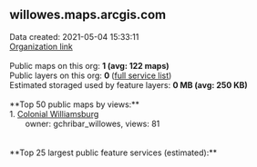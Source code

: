 <h2>willowes.maps.arcgis.com</h2> Data created: 2021-05-04 15:33:11 <br /><a target='new' href='https://willowes.maps.arcgis.com'>Organization link</a><br /><br />Public maps on this org: <b>1 (avg: 122 maps)</b><br />Public layers on this org: <b>0 </b>(<a target='new' href='https://services.arcgis.com/lPQjfb1tiZHVULCG/ArcGIS/rest/services'>full service list</a>)<br />Estimated storaged used by feature layers: <b>0 MB (avg: 250 KB)</b><br /><br />**Top 50 public maps by views:**<br />  1. <a target='new' href='https://www.arcgis.com/home/item.html?id=4c1bc3c6fcb243db8a9172e1f7429e69'>Colonial Williamsburg</a> <br />  &nbsp;&nbsp;&nbsp;&nbsp; &nbsp;&nbsp;owner: gchribar_willowes, views: 81<br /><br /><br />**Top 25 largest public feature services (estimated):**<br />